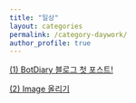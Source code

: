 ```yaml
---
title: "일상"
layout: categories
permalink: /category-daywork/
author_profile: true
---
```

[(1) BotDiary 블로그 첫 포스트!](https://masterjoon.github.io/일상/first)


[(2) Image 올리기](https://masterjoon.github.io/일상/image_upload)

